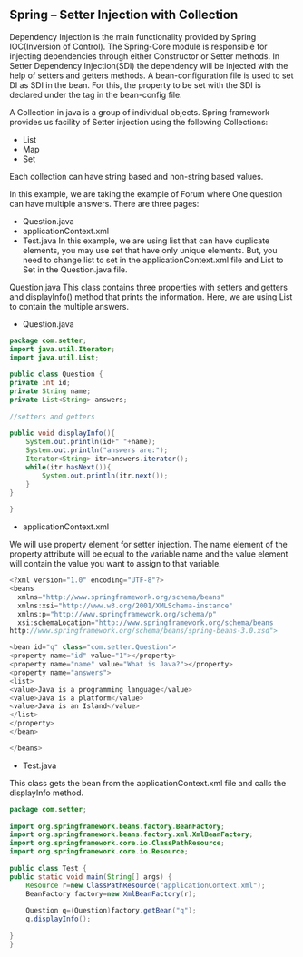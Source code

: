 ## Spring – Setter Injection with Collection

Dependency Injection is the main functionality provided by Spring IOC(Inversion of Control). The Spring-Core module is responsible for injecting dependencies through either Constructor or Setter methods. In Setter Dependency Injection(SDI) the dependency will be injected with the help of setters and getters methods. A bean-configuration file is used to set DI as SDI in the bean. For this, the property to be set with the SDI is declared under the <property> tag in the bean-config file.

A Collection in java is a group of individual objects. Spring framework provides us facility of Setter injection using the following Collections:

- List
- Map
- Set

Each collection can have string based and non-string based values.

In this example, we are taking the example of Forum where One question can have multiple answers. There are three pages:

- Question.java
- applicationContext.xml
- Test.java
In this example, we are using list that can have duplicate elements, you may use set that have only unique elements. But, you need to change list to set in the applicationContext.xml file and List to Set in the Question.java file.

Question.java
This class contains three properties with setters and getters and displayInfo() method that prints the information. Here, we are using List to contain the multiple answers.

- Question.java

~~~java
package com.setter;  
import java.util.Iterator;  
import java.util.List;  
  
public class Question {  
private int id;  
private String name;  
private List<String> answers;  
  
//setters and getters  
  
public void displayInfo(){  
    System.out.println(id+" "+name);  
    System.out.println("answers are:");  
    Iterator<String> itr=answers.iterator();  
    while(itr.hasNext()){  
        System.out.println(itr.next());  
    }  
}  
  
}  
~~~

- applicationContext.xml
  
We will use property element for setter injection. The name element of the property attribute will be equal to the variable name and the value element will contain the value you want to assign to that variable.

  ~~~java
<?xml version="1.0" encoding="UTF-8"?>  
<beans  
    xmlns="http://www.springframework.org/schema/beans"  
    xmlns:xsi="http://www.w3.org/2001/XMLSchema-instance"  
    xmlns:p="http://www.springframework.org/schema/p"  
    xsi:schemaLocation="http://www.springframework.org/schema/beans   
http://www.springframework.org/schema/beans/spring-beans-3.0.xsd">  
  
<bean id="q" class="com.setter.Question">  
<property name="id" value="1"></property>  
<property name="name" value="What is Java?"></property>  
<property name="answers">  
<list>  
<value>Java is a programming language</value>  
<value>Java is a platform</value>  
<value>Java is an Island</value>  
</list>  
</property>  
</bean>  
  
</beans>  
  ~~~

- Test.java

This class gets the bean from the applicationContext.xml file and calls the displayInfo method.

~~~java
package com.setter;  
  
import org.springframework.beans.factory.BeanFactory;  
import org.springframework.beans.factory.xml.XmlBeanFactory;  
import org.springframework.core.io.ClassPathResource;  
import org.springframework.core.io.Resource;  
  
public class Test {  
public static void main(String[] args) {  
    Resource r=new ClassPathResource("applicationContext.xml");  
    BeanFactory factory=new XmlBeanFactory(r);  
      
    Question q=(Question)factory.getBean("q");  
    q.displayInfo();  
      
}  
}  
~~~
